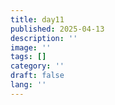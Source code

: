 ```yaml
---
title: day11
published: 2025-04-13
description: ''
image: ''
tags: []
category: ''
draft: false 
lang: ''
---
```

